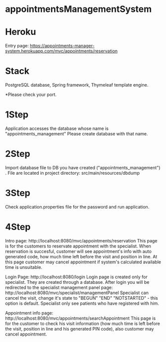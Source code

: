 # appointmentsManagementSystem

# Heroku 

Entry page: https://appointments-manager-system.herokuapp.com/mvc/appointments/reservation

# Stack
PostgreSQL database, Spring framework, Thymeleaf template engine.

*Please check your port.

# 1Step
Application accesses the database whose name is "appointments_management"
Please create database with that name.

# 2Step
Import database file to DB you have created ("appointments_management") . File are located in project directory: src/main/resources/dbdump

# 3Step

Check application.properties file for the password and run application.

# 4Step

Intro page: http://localhost:8080/mvc/appointments/reservation
This page is for the customers to reservate appointment with the specialist.
When reservation is succesful, customer will see appointment's info with auto generated code, how much time left before the visit and position in line.
At this page customer may cancel appointment if system's calculated available time is unsuitable.

Login Page: http://localhost:8080/login
Login page is created only for specialist. They are created through a database.
After login you will be redirected to the specialist management panel page: http://localhost:8080/mvc/specialist/managementPanel
Specialist can cancel the visit, change it's state to "BEGUN" "END" "NOTSTARTED" - this option is default.
Specialist only see patients who have registered with him.

Appointment info page: http://localhost:8080/mvc/appointments/searchAppointment
This page is for the customer to check his visit information (how much time is left before the visit, position in line and his generated PIN code),
also customer may cancel appointment.



